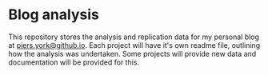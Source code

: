 
# Blog analysis

<!-- badges: start -->
<!-- badges: end -->

This repository stores the analysis and replication data for my personal blog at [piers.york@github.io](piers.york@github.io). Each project will have it's own readme file, outlining how the analysis was undertaken. Some projects will provide new data and documentation will be provided for this.

